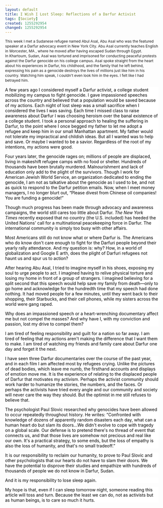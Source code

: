 ```yaml
---
layout: default
title: I Wish I Lost Sleep: Reflections of a Darfur Activist
tags: [Society]
created: 1255292954
changed: 1255292954
---
```

<p><span class="Apple-style-span" style="font-size: 12px; line-height: 16px; ">This week I met a Sudanese refugee named Abul Asal, Abu Asal who was the featured speaker at a Darfur advocacy event in&nbsp;<st1:city w:st="on"><st1:place w:st="on">New York City</st1:place></st1:city>. Abu Asal currently teaches English in&nbsp;<st1:city w:st="on">Worcester</st1:city>,&nbsp;<st1:state w:st="on">MA</st1:state>&nbsp;, where he moved after having escaped&nbsp;<st1:country-region w:st="on">Sudan</st1:country-region>&nbsp;through&nbsp;<st1:country-region w:st="on"><st1:place w:st="on">Egypt</st1:place></st1:country-region>. In&nbsp;<st1:city w:st="on">Khartoum</st1:city>,&nbsp;<st1:country-region w:st="on">Sudan</st1:country-region>, Asal was tortured and imprisoned for conducting peaceful protests against the&nbsp;<st1:place w:st="on">Darfur</st1:place>&nbsp;genocide on his college campus. Asal spoke straight from the heart about his experiences in&nbsp;<st1:place w:st="on">Darfur</st1:place>, his childhood, and the family that he left behind, expressing his pain as a genocide destroys the lives of millions just like him in his country. Watching him speak, I couldn't even look him in the eyes. I felt like I had betrayed him.</span></p>
<p><span class="Apple-style-span" style="font-size: 12px; line-height: 16px; ">
<p style="margin-top: 0px; margin-right: 0px; margin-bottom: 1em; margin-left: 0px; background-image: none; background-repeat: repeat; background-attachment: scroll; -webkit-background-clip: initial; -webkit-background-origin: initial; background-color: white; background-position: 0% 50%; "><span style="color: black; ">A few years ago I considered myself a&nbsp;<st1:place w:st="on">Darfur</st1:place>&nbsp;activist, a college student mobilizing my campus to fight genocide. I gave impassioned speeches across the country and believed that a population would be saved because of my actions. Each night of lost sleep was a small sacrifice when I considered the lives I was saving. Each time I missed class to raise awareness about&nbsp;<st1:place w:st="on">Darfur</st1:place>&nbsp;I was choosing heroism over the banal existence of a college student. I took a personal approach to healing the suffering in Darfur, to the point where I once begged my father to let me adopt a refugee and keep him in our small&nbsp;<st1:city w:st="on"><st1:place w:st="on">Manhattan</st1:place></st1:city>&nbsp;apartment. My father would not tolerate my impractical and childish ideas. But all I wanted was to help and save. Or maybe I wanted to be a savior. Regardless of the root of my intentions, my actions were good.<o:p></o:p></span></p>
<p style="margin-top: 0px; margin-right: 0px; margin-bottom: 1em; margin-left: 0px; background-image: none; background-repeat: repeat; background-attachment: scroll; -webkit-background-clip: initial; -webkit-background-origin: initial; background-color: white; background-position: 0% 50%; "><span style="color: black; ">Four years later, the genocide rages on; millions of people are displaced, living in makeshift refugee camps with no food or shelter. Hundreds of thousands have been brutally murdered. Malnourishment and lack of education only add to the plight of the survivors. Though I work for American Jewish World Service, an organization dedicated to ending the genocide, I am not as talkative about the genocide as I used to be, and not as quick to respond to the&nbsp;<st1:place w:st="on">Darfur</st1:place>&nbsp;petition emails. Now, when I meet money managers, I no longer blurt out, &ldquo;Please divest from Chinese oil companies! You are funding a genocide!&rdquo;<o:p></o:p></span></p>
<p style="margin-top: 0px; margin-right: 0px; margin-bottom: 1em; margin-left: 0px; background-image: none; background-repeat: repeat; background-attachment: scroll; -webkit-background-clip: initial; -webkit-background-origin: initial; background-color: white; background-position: 0% 50%; "><span style="color: black; ">Though much progress has been made through advocacy and awareness campaigns, the world still cares too little about&nbsp;<st1:place w:st="on">Darfur</st1:place>.&nbsp;<em>The New York Times</em>&nbsp;recently exposed that no country (the&nbsp;<st1:country-region w:st="on">U.S.</st1:country-region>&nbsp;included) has heeded the United Nations' call for a multinational peacekeeping force in&nbsp;<st1:place w:st="on">Darfur</st1:place>. The international community is simply too busy with other affairs.<o:p></o:p></span></p>
<p style="margin-top: 0px; margin-right: 0px; margin-bottom: 1em; margin-left: 0px; background-image: none; background-repeat: repeat; background-attachment: scroll; -webkit-background-clip: initial; -webkit-background-origin: initial; background-color: white; background-position: 0% 50%; "><span style="color: black; ">Most Americans still do not know what or where&nbsp;<st1:place w:st="on">Darfur</st1:place>&nbsp;is. The Americans who do know don't care enough to fight for the Darfuri people beyond their yearly rally attendance. And my question is: why? How, in a world of globalization and Google E arth, does the plight of Darfuri refugees not haunt us and spur us to action?<o:p></o:p></span></p>
<p style="margin-top: 0px; margin-right: 0px; margin-bottom: 1em; margin-left: 0px; background-image: none; background-repeat: repeat; background-attachment: scroll; -webkit-background-clip: initial; -webkit-background-origin: initial; background-color: white; background-position: 0% 50%; "><span style="color: black; ">After hearing Abu Asal, I tried to imagine myself in his shoes, exposing my soul to urge people to act. I imagined having to relive physical torture and losing my home in front of a group of strangers. I imagined believing for a split second that this speech would help save my family from death&mdash;only to go home and acknowledge for the hundredth time that my speech had done nothing. It had moved people for a few minutes, until they went back to their shopping, their Starbucks, and their cell phones, while my sisters across the world were gang raped.<o:p></o:p></span></p>
<p style="margin-top: 0px; margin-right: 0px; margin-bottom: 1em; margin-left: 0px; background-image: none; background-repeat: repeat; background-attachment: scroll; -webkit-background-clip: initial; -webkit-background-origin: initial; background-color: white; background-position: 0% 50%; "><span style="color: black; ">Why does an impassioned speech or a heart-wrenching documentary affect me but not compel the masses? And why have I, with my conviction and passion, lost my drive to compel them?<o:p></o:p></span></p>
<p style="margin-top: 0px; margin-right: 0px; margin-bottom: 1em; margin-left: 0px; background-image: none; background-repeat: repeat; background-attachment: scroll; -webkit-background-clip: initial; -webkit-background-origin: initial; background-color: white; background-position: 0% 50%; "><span style="color: black; ">I am tired of feeling responsibility and guilt for a nation so far away. I am tired of feeling that my actions aren't making the difference that I want them to make. I am tired of watching my friends and family care about&nbsp;<st1:place w:st="on">Darfur</st1:place>&nbsp;one day and forget it the next.<o:p></o:p></span></p>
<p style="margin-top: 0px; margin-right: 0px; margin-bottom: 1em; margin-left: 0px; background-image: none; background-repeat: repeat; background-attachment: scroll; -webkit-background-clip: initial; -webkit-background-origin: initial; background-color: white; background-position: 0% 50%; "><span style="color: black; ">I have seen three&nbsp;<st1:place w:st="on">Darfur</st1:place>&nbsp;documentaries over the course of the past year, and in each film I am affected most by refugees crying. Unlike the pictures of dead bodies, which leave me numb, the firsthand accounts and displays of emotion move me. It is the experience of relating to the displaced people of&nbsp;<st1:place w:st="on">Darfur</st1:place>&nbsp;that motivates my activism. Perhaps the activist community should work harder to humanize the stories, the numbers, and the faces. Or perhaps the activists have tried every angle and our community and society will never care the way they should. But the optimist in me still refuses to believe that.<o:p></o:p></span></p>
<p style="margin-top: 0px; margin-right: 0px; margin-bottom: 1em; margin-left: 0px; background-image: none; background-repeat: repeat; background-attachment: scroll; -webkit-background-clip: initial; -webkit-background-origin: initial; background-color: white; background-position: 0% 50%; "><span style="color: black; ">The psychologist Paul Slovic researched why genocides have been allowed to occur repeatedly throughout history. He writes: &ldquo;Confronted with knowledge of dozens of apparently random disasters each day, what can a human heart do but slam its doors&hellip;We didn't evolve to cope with tragedy on a global scale. Our defense is to pretend there's no thread of event that connects us, and that those lives are somehow not precious and real like our own. It's a practical strategy, to some ends, but the loss of empathy is also the loss of humanity, and that's no small tradeoff.&rdquo;<o:p></o:p></span></p>
<p style="margin-top: 0px; margin-right: 0px; margin-bottom: 1em; margin-left: 0px; background-image: none; background-repeat: repeat; background-attachment: scroll; -webkit-background-clip: initial; -webkit-background-origin: initial; background-color: white; background-position: 0% 50%; "><span style="color: black; ">It is our responsibility to reclaim our humanity, to prove to Paul Slovic and other psychologists that our hearts do not have to slam their doors. We have the potential to disprove their studies and empathize with hundreds of thousands of people we do not know in&nbsp;<st1:place w:st="on"><st1:city w:st="on">Darfur</st1:city>,&nbsp;<st1:country-region w:st="on">Sudan</st1:country-region></st1:place>.<o:p></o:p></span></p>
<p style="margin-top: 0px; margin-right: 0px; margin-bottom: 1em; margin-left: 0px; background-image: none; background-repeat: repeat; background-attachment: scroll; -webkit-background-clip: initial; -webkit-background-origin: initial; background-color: white; background-position: 0% 50%; "><span style="color: black; ">And it is my responsibility to lose sleep again.<o:p></o:p></span></p>
<p style="margin-top: 0px; margin-right: 0px; margin-bottom: 1em; margin-left: 0px; background-image: none; background-repeat: repeat; background-attachment: scroll; -webkit-background-clip: initial; -webkit-background-origin: initial; background-color: white; background-position: 0% 50%; "><span style="color: black; ">My hope is that, even if I can sleep tomorrow night, someone reading this article will toss and turn. Because the least we can do, not as activists but as human beings, is to care so much it hurts.</span></p>
</span></p>